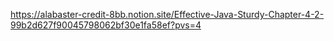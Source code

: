 
  https://alabaster-credit-8bb.notion.site/Effective-Java-Sturdy-Chapter-4-2-99b2d627f90045798062bf30e1fa58ef?pvs=4
  
